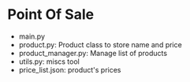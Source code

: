 # Point Of Sale

- main.py
- product.py: Product class to store name and price
- product_manager.py: Manage list of products
- utils.py: miscs tool
- price_list.json: product's prices
